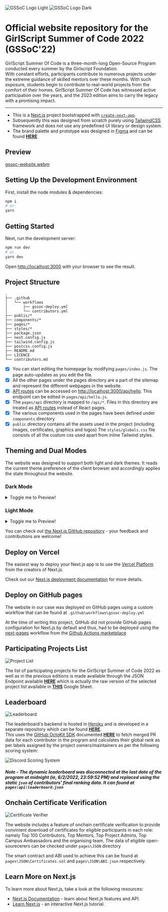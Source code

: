 ![GSSoC Logo Light](https://user-images.githubusercontent.com/63473496/213306239-9e8fc317-ce2f-4127-8bfe-17f5df06ee99.png#gh-light-mode-only)
![GSSoC Logo Dark](https://user-images.githubusercontent.com/63473496/213306279-338f7ce9-9a9f-4427-8c2a-3e344874498f.png#gh-dark-mode-only)

# Official website repository for the GirlScript Summer of Code 2022 (GSSoC'22)

GirlScript Summer Of Code is a three-month-long Open-Source Program conducted every summer by the Girlscript Foundation.  
With constant efforts, participants contribute to numerous projects under the extreme guidance of skilled mentors over these months. With such exposure, students begin to contribute to real-world projects from the comfort of their homes. GirlScript Summer Of Code has witnessed active participation over the years, and the 2023 edition aims to carry the legacy with a promising impact.
  
---
- This is a [Next.js](https://nextjs.org/) project bootstrapped with [`create-next-app`](https://github.com/vercel/next.js/tree/canary/packages/create-next-app).  
- Subsequently this was designed from scratch purely using [TailwindCSS](https://tailwindcss.com/) framework and does not use any predefined UI library or design system.
- The brand palette and prototype was designed in [Figma](https://figma.com) and can be found **[HERE](https://www.figma.com/file/aXL6autoWxlLLqLyYTTLVB/GirlScript-Summer-of-Code?t=IGeoI4nib4u0ejJf-0)**

## Preview

[gssoc-website.webm](https://user-images.githubusercontent.com/63473496/213291499-67c96070-0a8a-4fd7-986d-e72b226a6be6.webm)

## Setting Up the Development Environment
First, install the node modules & dependencies:

```bash
npm i
# or
yarn
```
## Getting Started


Next, run the development server:

```bash
npm run dev
# or
yarn dev
```

Open [http://localhost:3000](http://localhost:3000) with your browser to see the result.  

## Project Structure  

```
.
├── .github
│   └── workflows
│       ├── gssoc-deploy.yml
│       └── contributors.yml
├── public/*
├── components/*
├── pages/*
├── styles/*
├── package.json
├── next.config.js
├── tailwind.config.js
├── postcss.config.js
├── README.md
├── LICENCE
└── contributors.md
```
- [x] You can start editing the homepage by modifying `pages/index.js`. The page auto-updates as you edit the file.
- [x] All the other pages under the pages directory are a part of the sitemap and represent the different webpages in the website.
- [x] [API routes](https://nextjs.org/docs/api-routes/introduction) can be accessed on [http://localhost:3000/api/hello](http://localhost:3000/api/hello). This endpoint can be edited in `pages/api/hello.js`.
- [x] The `pages/api` directory is mapped to `/api/*`. Files in this directory are treated as [API routes](https://nextjs.org/docs/api-routes/introduction) instead of React pages.
- [x] The various components used in the pages have been defined under `components` directory   
- [x] `public` directory contains all the assets used in the project (including images, certificates, graphics and logos)
The `styles/globals.css` file consists of all the custom css used apart from inline Tailwind styles.  

## Theming and Dual Modes

The website was designed to support both light and dark themes. It reads the current theme preference of the client browser and accordingly applies the state throughout the website.

### Dark Mode  

<details> <summary>Toggle me to Preview!</summary>
<img src="https://user-images.githubusercontent.com/63473496/213293448-54a58694-2472-46e2-a12c-5dbfa30ef8cc.png"/>  
</details>

### Light Mode  

<details> <summary>Toggle me to Preview!</summary>
<img src="https://user-images.githubusercontent.com/63473496/213293463-9aec4ef9-8955-4fb4-a72a-27622e27d667.png"/>
</details>

You can check out [the Next.js GitHub repository](https://github.com/vercel/next.js/) - your feedback and contributions are welcome!

## Deploy on Vercel

The easiest way to deploy your Next.js app is to use the [Vercel Platform](https://vercel.com/new?utm_medium=default-template&filter=next.js&utm_source=create-next-app&utm_campaign=create-next-app-readme) from the creators of Next.js.

Check out our [Next.js deployment documentation](https://nextjs.org/docs/deployment) for more details.

## Deploy on GitHub pages  
The website in our case was deployed on GitHub pages using a custom workflow that can be found at `.github\workflows\gssoc-deploy.yml`  

At the time of writing this project, GitHub did not provide GitHub pages configuration for Next.js by default and thus, had to be deployed using the [next-pages](https://github.com/marketplace/actions/next-pages) workflow from the [Github Actions marketplace](https://github.com/marketplace?category=&query=&type=actions&verification=)

## Participating Projects List
![Project List](https://user-images.githubusercontent.com/63473496/213307997-43920dbd-3042-468b-97df-93d22f17e61b.png)

The list of participating projects for the GirlScript Summer of Code 2022 as well as in the previous editions is made available through the JSON Endpoint available **[HERE](https://opensheet.elk.sh/1OC5gOWCpUrDXI8HAPEM9iOohoznBfAVF9d-rSMO7FXM/JSON_EndPoint)** which is actually the raw version of the selected project list available in **[THIS](https://docs.google.com/spreadsheets/d/1OC5gOWCpUrDXI8HAPEM9iOohoznBfAVF9d-rSMO7FXM/edit#gid=0)** Google Sheet.

## Leaderboard

![Leaderboard](https://user-images.githubusercontent.com/63473496/213297009-6faeff7e-5e4b-442a-b67d-7a3de9c17dcd.png)

The leaderboard's backend is hosted in [Heroku](https://www.heroku.com/) and is developed in a separate repository which can be found **[HERE](https://github.com/girlscript/gssoc22-leaderboard-backend)**.  
This uses the [GitHub OctoKit SDK](https://github.com/octokit/octokit.js) documented **[HERE](https://github.com/octokit/octokit.js)** to fetch merged PR data for each contributor in the program and calculates their global rank as per labels assigned by the project owners/maintainers as per the following scoring system:  

![Discord Scoring System](https://user-images.githubusercontent.com/63473496/213296737-9da733f4-9a0c-4f26-b880-119227a092c4.png)

##### Note - The dynamic leaderboard was disconnected at the last date of the program at midnight (ie, 6/2/2022, 23:59:52 PM) and replaced using the static `json` of contributors' final ranking data. It can found at `pages\api\leaderboard.json`

## Onchain Certificate Verification  
![Certificate Verifier](https://user-images.githubusercontent.com/63473496/213298847-2c58c58b-e528-4807-b477-bcc7a6775cf1.png)

The website includes a feature of onchain certificate verification to provide convinient download of certificates for eligible participants in each role:
namely Top 100 Contributors, Top Mentors, Top Project Admins, Top Campus Ambassadors and the organising team. The data of eligible open-sourecerers can be checked under `pages\JSON` directory  

The smart contract and ABI used to achieve this can be found at `pages\JSON\Certificates.sol` and `pages\JSON\ABI.json` respectively.  

## Learn More on Next.js

To learn more about Next.js, take a look at the following resources:

- [Next.js Documentation](https://nextjs.org/docs) - learn about Next.js features and API.
- [Learn Next.js](https://nextjs.org/learn) - an interactive Next.js tutorial.
